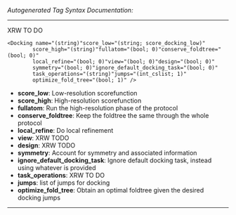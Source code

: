 _Autogenerated Tag Syntax Documentation:_

---
XRW TO DO

```
<Docking name="(string)"score_low="(string; score_docking_low)"
        score_high="(string)"fullatom="(bool; 0)"conserve_foldtree="(bool; 0)"
        local_refine="(bool; 0)"view="(bool; 0)"design="(bool; 0)"
        symmetry="(bool; 0)"ignore_default_docking_task="(bool; 0)"
        task_operations="(string)"jumps="(int_cslist; 1)"
        optimize_fold_tree="(bool; 1)" />
```

-   **score_low**: Low-resolution scorefunction
-   **score_high**: High-resolution scorefunction
-   **fullatom**: Run the high-resolution phase of the protocol
-   **conserve_foldtree**: Keep the foldtree the same through the whole protocol
-   **local_refine**: Do local refinement
-   **view**: XRW TODO
-   **design**: XRW TODO
-   **symmetry**: Account for symmetry and associated information
-   **ignore_default_docking_task**: Ignore default docking task, instead using whatever is provided
-   **task_operations**: XRW TO DO
-   **jumps**: list of jumps for docking
-   **optimize_fold_tree**: Obtain an optimal foldtree given the desired docking jumps

---
